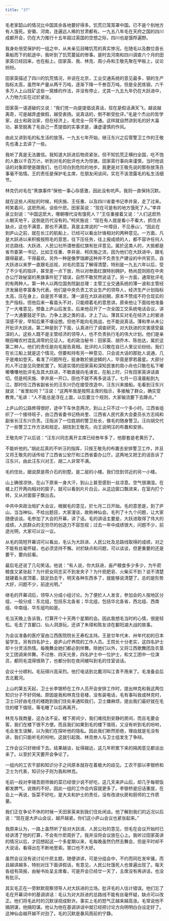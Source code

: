 ```yaml
---
title: "37"
---
```


毛老家韶山的情况比中国其余各地要好得多。饥荒已笼笼罩中国。已不是个别地方有人饿死。安徽、河南，连遍远人稀的甘肃都有。一九五八年毛在天府之国的四川成都开会，仍在大力推行十五年超过英国的空想之际，四川也是饿殍遍野。

我身处倍受保护的一组之中，从未亲见目睹饥荒的真实惨况。在随毛以及数位首长乘船而下的航途中，我听到了饥荒蔓延的惨事。是时去河南和四川调查六个月的田家英已经回来，也在船上。田家英、我、林克、周小舟和王敬先聚在甲板上，议论纷纷。

田家英描述了四川的饥荒情况，并说在北京，工业交通系统的意见最多，钢的生产指标太高，虽然年产量从两千万吨，逐渐下降一千叁百万吨，但是全民炼钢，六千多万人上山找矿这些一窝蜂的作法，并没有停止，尤其一九五九年仍在大跃进中，人力物力实在过於紧张。

田家英一语道破的又说：“我们党一向是提倡说真话，现在是假话满天飞，越说越离奇，可是越弄虚做假，越受表扬。说真话的，倒不断受批评。”毛是个杰出的哲学家，战士和政治家，但在经济上，毛完全一窍不通。这样就自然讲到毛的好大喜功，甚至脱离了毛自己一贯提倡的实事求是，谦虚谨慎的作风。

由此又讲到毛的私生活的放荡，一九五七年开始，继汪东兴之后管警卫工作的王敬先也凑上去讲了一些。

我听了真是无法置信。我知道大跃进后物资紧张，但不知饥荒正横扫全国，吃不饱的人数以千百万计。听到对毛的批评也大为惊骇。田家英行事向来谨慎，当时他说话的对象即使是跟我们，也已坦白到危险的地步。我更是对王敬先说的那些放荡丑事毫不佑情。王的责任是保护毛主席，在朋友闲谈间，实在不该泄露毛的私生活细节。

林克仍对毛在“黑旗事件”保他一事心存感激，因此没有吭声。我则一直保持沉默。

就在这些人闲扯的时候，柯庆施、王任重、以及四川省委书记李井泉，走了过来。柯笑着问，这麽热闹，谈些什麽。田家英说：“现在可是有的地方饿死了人。”李井泉立刻说：“中国这麽大，哪朝哪代没有饿死人？”王任重接着又说：“人们这麽热火朝天地干，这倒是历代没有的。”柯庆施说：“现在有人就是看小不看大，抓住点缺点，这也不满意，那也不满意。真是主席说的”一叶障目，不见泰山‘。“因此在到庐山之前，就在长江的航船上，已经可以看出针锋相对的两种意见。一方面，凡是大跃进以来积极按照毛的意思，往下压任务，往上报成绩的人，都不容许任何人对总路线、大跃进、人民公社所谓叁面红旗有批评意见。属於这类人的，大抵都是省市委第一书记，比如王任重、李井泉、柯庆施之流，因为他们在大跃进中，跟毛跟得最紧，干得最欢。另外一种是像罗瑞卿这种并不负责生产建设的中共官员，自大跃进以来罗一直跟毛巡视，对毛的意旨了解得清楚，特别是一九五六年以后，受了不少毛的指评，甚至差一点下放，所以对叁面红旗特别拥护。杨尚昆则刚在中央办公厅政秘室的黑旗事件犯了错误，自然不敢贸然说话了。另一方面，通常批评毛的有两种人。第一种人以两位国务院副总理：主管工业交通系统的薄一波和主管经济发展皂李富春为代表。他们是中央负责工农业生产的领导人，经济生产计划指标太高，压在身上，自是苦不堪言。薄一波在大跃进初期，原本不赞成不符合现实的生产指标。但他后来一看苗头不对，只能顺着毛的意思讲。原来他让下面给他准备了一大堆意见，预备上庐山后发言。后来他召开了一次全国工交系统电话会议，讲了一大通要鼓足干劲，力争上游之类的话，才上了山。薄其实对毛在经济上的冒进深感不安，早知后果不堪设想。但他不能向毛挑战，也不能说真话。薄和李从未公开批评大跃进。第二种是到了下面，认真进行了调查研究，对大跃进的灾害感受最深的人。这些人既不是主管经济的领导人，也不负责执行毛的伟大计划。他们是亲眼目睹农村混乱凋零的见证人。毛的政治秘书：田家英、胡乔木、陈伯达，属於这第二种人。他们的责任是向毛报告真相。批评的人只敢在自已人里议论纷纷。我们在长江船上就是这个情况。但要和持有另一种意见、只会说大话的那批人说通，几乎是难如登天。看准了问题所在，挺身敢於披逆鳞的人，毕竟是寥若晨星。大部分的人不过是见风使舵罢了。知道实情的田家英和深知民害的周小舟也只敢在私下嘟嘟囔囔地批评毛及其大跃进，不敢直接向毛谏言。在船上时，只有田家英讲话直切。但是柯庆施、李井泉一开口，田也不就不再多说话了。七月一日凌晨船到九江。那时任江西省副省长的汪东兴仍在接受改造中。汪东兴来接船。毛看到汪东兴就说：“省里如何？”汪说：“这两年我是按照主席的指示，多接触了群众，确实受教育。”毛讲：“人不能总是浮在上面，以后要立个规则，大家输流要下去蹲点。”

上庐山的公路修得很好，途中下车休息两次，到山上只不过一个多小时。江西省组织了一个接待班子，由江西省委书记杨尚奎、江西省人民代表大会委员长方志纯和副省长汪东兴负责。汪指派了一位姓胡的警卫处长，做毛的随身警卫。汪向胡交代了一些警卫工作方法和规定。胡找到王敬先，向王说明汪的布置和安排。

王敬先听了以后说：“汪东兴同志离开主席已经叁年多了，他那套是老黄历了。

不能听他的。”胡此后真的不听汪的指挥，只按王敬先的布置去安排警卫工作，并且又将王敬先的话传给了江西省公安厅和江西省委办公厅。这两地又把王的话告诉了汪东兴，由此汪东兴对王、胡二人非常不满。

毛的住处，据说原是蒋介石的别墅。是二层的小楼。我们住到邻近的另一小楼。

山上确很凉快，在山下原来一身大汗，到山上甚至感到一丝凉意。空气很潮湿。在楼上打开两向相对的窗子，就可以看到片片白云，从这边窗口飘进来，在室内打个转，又从对面窗子飘出去。

中共中央政治局扩大会议，根据毛的意见，於七月二日开始。毛的意思是，到了庐山，当当神仙，不给出题目，大家漫谈，故称神仙会。毛列了十九个问题，让大家随便谈谈。毛参加了大会的开幕，讲了话。毛的讲话主要是，大跃进取得了伟大的成绩，人民群众的无穷尽的创造力不容忽视；过去一年中成绩很大，问题不少，前途光明，大家可以议一议。

从毛的简短开幕词可以看出，毛认为大跃进、人民公社及总路线取得的成绩，对之不能有丝毫怀疑，也必须坚持不懈。对於缺点和问题，可以谈谈，但更重要的还是要干，要向前看。

最后毛还说了几句笑话。他说：“有人说，你大跃进，亩产粮食多少多少，为午麽粮食又紧张起？为什麽女同志买不到发夹子？为什麽肥皂、火柴买不到？说不清楚就硬着头皮顶着，鼓足劲去干，明天各种东西多了，就能够说清楚了。总的是形势大好，问题不少，前途光明。”

继毛的开幕词后，领导人分成小组讨论。为了便於人人发言，参加会的人按地区分组，一般分成：东北组，包括东北各省；华北组，包括华北各省，西北组、西南组、中南组、华东组均如是。

毛当天晚上告诉我，打算开个十天两个星期的会。因此我想毛当时的心情，很是轻松。毛去了含鄱口、仙人洞游玩，还讲了朱璋和陈友谅在鄱阳湖大战的故事。

为会议准备的医疗室由江西医院院长王寿松主持。王是廿年代末、卅年代初的日本留学生。另有四名护士，是庐山疗养院的工作人员。王院长十分老实，这四名护士却十分灵活热情。每晚舞会她们都必到伴舞。除她们以外，又将江西歌舞团及农垦文工团调来伴舞。不过叁、四天光景，四名护士中一位护士，和文工团中一位演员，都同毛混得很熟了，也都分别在夜间被叫到毛的住室谈话。

会议十分顺利。毛玩得兴高采烈。他打电话到北戴河叫江青不用来了。毛准备会后去北戴河。

上山的第五天起，卫士长李银桥在工作人员开会安排工作时，提出林克和我这两位知识分子不好伺候。原因是我和林克住皂楼，没有装电话，毛有事叫我或林克时，卫士只好由毛住的楼跑到我们住处来通知我们，卫士嫌麻烦，提出我们最好就在毛住的楼下值班，等毛睡了以后再离开。

林克与我商量，这办法不妥。楼下房间少，我们难找到安静的房间，而且毛要会客，我们在楼下很不方便。而且我们如果到毛的楼下值班，又没有听到毛的吩咐，毛会发生误解，以为我们在探听他的隐私。因此我们断然拒绝，理由就是毛没有讲，我们只能听毛的吩咐。这就引起我、林克叁人与卫士组发生了争辩。

工作会议只好继续下去。结果越谈，扯得越远，这几年积累下来的隔阂意见都谈出来了。以至於天天要开会争论了。

一组内的工农干部和知识分子之间原本就存在着极大的歧见。工农干部以李银桥和卫士为代表，知识分子则为我和林克。

毛前一段对李锡吾厨师做的菜已经很少说不好吃，这几天来庐山后，却几乎每顿饭都发脾气，说做的不好。因此一组的工作会内容就更多了。李银桥是旧话重提，在会上一再说，饭菜不好吃，是大夫和护士的责任，没有改进伙房和厨师的工作质量。

我们正在争论不休的时候一天田家英来到我们住处闲谈。他了解到我们的近况以后说：“现在是大庐山会议，越开越紧。你们这小庐山会议也紧张起来。”

我原来认为，一路上虽然听了些对大跃进、人民公社的意见，但毛在会议开始时已经讲清了他的打算，不会有什麽周折了。我并没将会议放在心上。我听过田家英讲的情况以后，才回想起这一个多星期以来，毛每晚虽然仍然去舞会，但是平时却不大说话，看得出在不断地思索。胃口也不大好。

虽然会议没有说讨论什麽主题，随便讲讲，可是分组会中，不约而同在发牢骚，而且越讲越多，特别对压下面讲假话，有意见，人民公社饿死人也普遍出现了。每天各组有简报，由秘书处呈主席看，可是开会已经廿一天了，主席没有再讲话，也没有批示。

其实毛正在一旁默默观察领导人对大跃进的立场。批评毛的人估计错误。他们忘了毛在开幕词中的基调讲话：毛认为对大跃进的总路线不能有丝毫怀疑，缺点可以改正。他们将毛此时的沉默误视成默许。事实上毛的怒气正越来越高涨。毛常说他不搞阴谋，他搞阳谋。他认为他在基调讲话中就已经把讨论方向明明白白设定好了。这神仙会越开越不对劲了。毛的沉默是暴风雨前的宁静。
